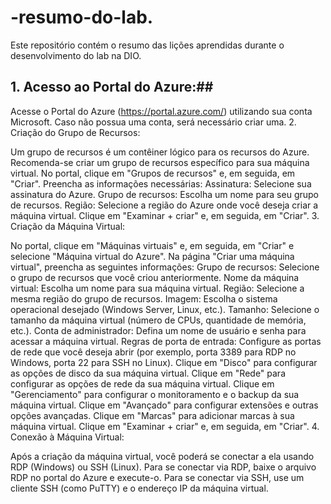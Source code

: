 # -resumo-do-lab.
Este repositório contém o resumo das lições aprendidas durante o desenvolvimento do lab na DIO.


## 1. Acesso ao Portal do Azure:## 

Acesse o Portal do Azure (https://portal.azure.com/) utilizando sua conta Microsoft. Caso não possua uma conta, será necessário criar uma.
2. Criação do Grupo de Recursos:

Um grupo de recursos é um contêiner lógico para os recursos do Azure. Recomenda-se criar um grupo de recursos específico para sua máquina virtual.
No portal, clique em "Grupos de recursos" e, em seguida, em "Criar".
Preencha as informações necessárias:
Assinatura: Selecione sua assinatura do Azure.
Grupo de recursos: Escolha um nome para seu grupo de recursos.
Região: Selecione a região do Azure onde você deseja criar a máquina virtual.
Clique em "Examinar + criar" e, em seguida, em "Criar".
3. Criação da Máquina Virtual:

No portal, clique em "Máquinas virtuais" e, em seguida, em "Criar" e selecione "Máquina virtual do Azure".
Na página "Criar uma máquina virtual", preencha as seguintes informações:
Grupo de recursos: Selecione o grupo de recursos que você criou anteriormente.
Nome da máquina virtual: Escolha um nome para sua máquina virtual.
Região: Selecione a mesma região do grupo de recursos.
Imagem: Escolha o sistema operacional desejado (Windows Server, Linux, etc.).
Tamanho: Selecione o tamanho da máquina virtual (número de CPUs, quantidade de memória, etc.).
Conta de administrador: Defina um nome de usuário e senha para acessar a máquina virtual.
Regras de porta de entrada: Configure as portas de rede que você deseja abrir (por exemplo, porta 3389 para RDP no Windows, porta 22 para SSH no Linux).
Clique em "Disco" para configurar as opções de disco da sua máquina virtual.
Clique em "Rede" para configurar as opções de rede da sua máquina virtual.
Clique em "Gerenciamento" para configurar o monitoramento e o backup da sua máquina virtual.
Clique em "Avançado" para configurar extensões e outras opções avançadas.
Clique em "Marcas" para adicionar marcas à sua máquina virtual.
Clique em "Examinar + criar" e, em seguida, em "Criar".
4. Conexão à Máquina Virtual:

Após a criação da máquina virtual, você poderá se conectar a ela usando RDP (Windows) ou SSH (Linux).
Para se conectar via RDP, baixe o arquivo RDP no portal do Azure e execute-o.
Para se conectar via SSH, use um cliente SSH (como PuTTY) e o endereço IP da máquina virtual.
